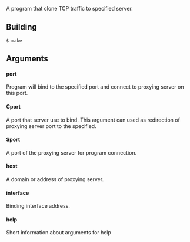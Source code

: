 A program that clone TCP traffic to specified server.

## Building

```console
$ make
```

## Arguments

#### port

Program will bind to the specified port and connect to proxying server on this port.

#### Cport

A port that server use to bind.
This argument can used as redirection of proxying server port to the specified.

#### Sport

A port of the proxying server for program connection.

#### host

A domain or address of proxying server.

#### interface

Binding interface address.

#### help

Short information about arguments for help
